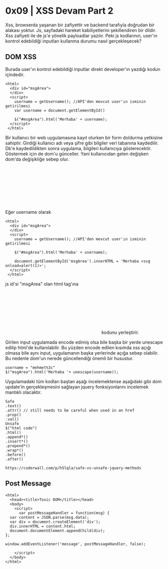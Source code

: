 # **0x09 | XSS Devam Part 2**

Xss, browserda yaşanan bir zafiyettir ve backend tarafıyla doğrudan bir alakası yoktur. Js, sayfadaki hareket kabiliyetlerini şekillendiren bir dildir. Xss zafiyeti 
ile de js'e yönelik payloadlar yazılır. Peki js kodlarının, user'ın kontrol edebildiği inputları kullanma durumu nasıl gerçekleşecek?

## **DOM XSS**

Burada user'ın kontrol edebildiği inputlar direkt developer'ın yazdığı kodun içindedir.

```
<html>
  <div id="msgArea">
  </div>
  <script>
    username = getUsername(); //API'den mevcut user'ın isminin getirilmesi
    var username = document.getElementById()

    $("#msgArea").html('Merhaba' + username);
  </script>
 </html>
```

Bir kullanıcı bir web uygulamasına kayıt olurken bir form doldurma yetkisine sahiptir. Girdiği kullanıcı adı veya şifre gibi bilgiler veri tabanına kaydedilir. Db'e kaydedildikten sonra uygulama, bilgileri kullanıcıya gösterecektir. Göstermek için de dom'u günceller. Yani kullanıcıdan gelen değişken dom'da değişikliğe sebep olur. 

Eğer username olarak <svg onload=alert(1)> yazarsak

```
<html>
  <div id="msgArea">
  </div>
  <script>
    username = getUsername(); //API'den mevcut user'ın isminin getirilmesi

    $("#msgArea").html('Merhaba' + username);

    document.getElementById('msgArea').innerHTML = 'Merhaba <svg onload=alert(1)>';
  </script>
 </html>
```

js id'si "msgArea" olan html tag'ına *<svg onload=alert(1)>* kodunu yerleştirir.

Girilen input uygulamada encode edimiş olsa bile başka bir yerde unescape edilip html'de kullanılabilir. Bu yüzden encode edilen kısımda xss açığı olmasa bile aynı input, uygulamanın başka yerlerinde açığa sebep olabilir. Bu nedenle dom'un nerede güncellendiği önemli bir husustur. 

```
username = "mehmet%3c"
$("msgArea").html('Merhaba '+ unescape(username));
```

Uygulamadaki tüm kodları baştan aşağı incelemektense aşağıdaki gibi dom update'in gerçekleşmesini sağlayan jquery fonksiyonlarını incelemek mantıklı olacaktır.

```
Safe
.text()
.attr() // still needs to be careful when used in an href
.prop()
.val()
Unsafe
$("html code")
.html()
.append*()
.insert*()
.prepend*()
.wrap*()
.before()
.after()

https://coderwall.com/p/h5lqla/safe-vs-unsafe-jquery-methods
```

## **Post Message**



```
<html>
  <head><title>Toxic DOM</title></head>
  <body>
    <script>
      var postMessageHandler = function(msg) {
  var content = JSON.parse(msg.data);
  var div = document.createElement('div');
  div.innerHTML = content.html;
  document.documentElement.appendChild(div);
};

window.addEventListener('message', postMessageHandler, false);

    </script>
  </body>
</html>
```
